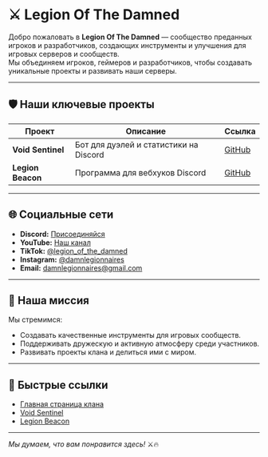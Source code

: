 # ⚔️ Legion Of The Damned

Добро пожаловать в **Legion Of The Damned** — сообщество преданных игроков и разработчиков, создающих инструменты и улучшения для игровых серверов и сообществ.  
Мы объединяем игроков, геймеров и разработчиков, чтобы создавать уникальные проекты и развивать наши серверы.

---

## 🛡 Наши ключевые проекты

| Проект | Описание | Ссылка |
|--------|----------|--------|
| **Void Sentinel** | Бот для дуэлей и статистики на Discord | [GitHub](https://github.com/Legion-Of-The-Damned/void-sentinel) |
| **Legion Beacon** | Программа для вебхуков Discord | [GitHub]([https://github.com/Legion-Of-The-Damned/Legion-Beacon) |

---

## 🌐 Социальные сети

- **Discord:** [Присоединяйся](https://discord.gg/JPF8p9Wvsn)  
- **YouTube:** [Наш канал](https://youtube.com/@glotd?si=YivjYe3Yy_Ziufo7)  
- **TikTok:** [@legion_of_the_damned](https://www.tiktok.com/@legion_of_the_damned?_t=ZM-8z9BIbywk0m&_r=1)  
- **Instagram:** [@damnlegionnaires](https://www.instagram.com/damnlegionnaires?igsh=MWE4eHZoeHVtOXdncw==)  
- **Email:** damnlegionnaires@gmail.com  

---

## 🎯 Наша миссия

Мы стремимся:
- Создавать качественные инструменты для игровых сообществ.  
- Поддерживать дружескую и активную атмосферу среди участников.  
- Развивать проекты клана и делиться ими с миром.  

---

## 🔗 Быстрые ссылки

- [Главная страница клана](https://github.com/Legion-Of-The-Damned)  
- [Void Sentinel](https://github.com/Legion-Of-The-Damned/void-sentinel)  
- [Legion Beacon](https://github.com/Legion-Of-The-Damned/Legion-Beacon)  

---

_Мы думаем, что вам понравится здесь!_ ⚔️🔥
